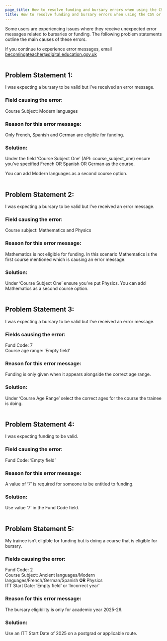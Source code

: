 ```yaml
---
page_title: How to resolve funding and bursary errors when using the CSV or API
title: How to resolve funding and bursary errors when using the CSV or API
---
```


Some users are experiencing issues where they receive unexpected error messages related to bursaries or funding. The following problem statements outline the main causes of these errors.

If you continue to experience error messages, email
<a class='govuk-link' href="mailto:becomingateacher@digital.education.gov.uk">becomingateacher@digital.education.gov.uk</a>
<br/>
<br/>

## Problem Statement 1:
I was expecting a bursary to be valid but I’ve received an error message.

### Field causing the error:
Course Subject: Modern languages

### Reason for this error message:
Only French, Spanish and German are eligible for funding.

### Solution:
Under the field ‘Course Subject One’ (API: course_subject_one) ensure you’ve
specified French OR Spanish OR German as the course.

You can add Modern languages as a second course option.
<br/>
<br/>

## Problem Statement 2:

I was expecting a bursary to be valid but I’ve received an error message.

### Field causing the error:
Course subject: Mathematics and Physics

### Reason for this error message:
Mathematics is not eligible for funding. In this scenario Mathematics is the
first course mentioned which is causing an error message.

### Solution:
Under ‘Course Subject One’ ensure you’ve put Physics.
You can add Mathematics as a second course option.
<br/>
<br/>

## Problem Statement 3:

I was expecting a bursary to be valid but I’ve received an error message.

### Fields causing the error:
Fund Code: 7<br/>
Course age range: ‘Empty field’

### Reason for this error message:
Funding is only given when it appears alongside the correct age range.

### Solution:
Under ‘Course Age Range’ select the correct ages for the course the trainee is doing.
<br/>
<br/>

## Problem Statement 4:

I was expecting funding to be valid.

### Field causing the error:
Fund Code: ‘Empty field’

### Reason for this error message:
A value of ‘7’ is required for someone to be entitled to funding.

### Solution:
Use value ‘7’ in the Fund Code field.
<br/>
<br/>

## Problem Statement 5:

My trainee isn’t eligible for funding but is doing a course that is eligible for bursary.

### Fields causing the error:

Fund Code: 2<br/>
Course Subject: Ancient languages/Modern languages/French/German/Spanish <b>OR</b> Physics<br/>
ITT Start Date: ‘Empty field’ or ‘Incorrect year’

### Reason for this error message:
The bursary eligibility is only for academic year 2025-26.

### Solution:
Use an ITT Start Date of 2025 on a postgrad or applicable route.
